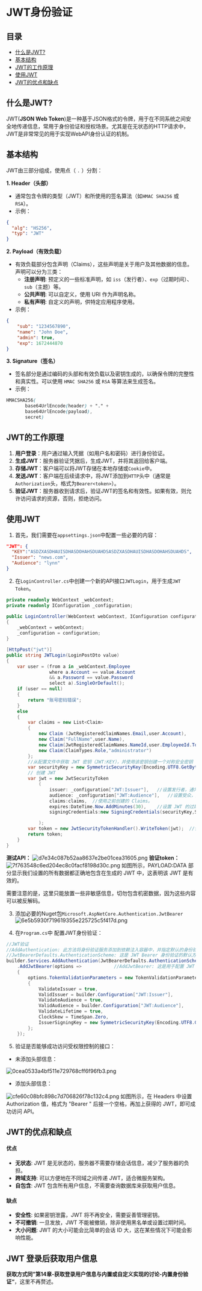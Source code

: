 # JWT身份验证

## 目录
- [什么是JWT?](#什么是JWT?)
- [基本结构](#基本结构)
- [JWT的工作原理](#JWT的工作原理)
- [使用JWT](#使用JWT)
- [JWT的优点和缺点](#JWT的优点和缺点)


## 什么是JWT?
JWT(**JSON Web Token**)是一种基于JSON格式的令牌，用于在不同系统之间安全地传递信息，常用于身份验证和授权场景。尤其是在无状态的HTTP请求中，JWT是非常常见的用于实现WebAPI身份认证的机制。

## 基本结构
JWT由三部分组成，使用点（ `.` ）分割：

**1. Header（头部）**
* 通常包含令牌的类型（JWT）和所使用的签名算法（如`HMAC SHA256` 或 `RSA`）。
* 示例：
```json
{
  "alg": "HS256",
  "typ": "JWT"
}
```
**2. Payload（有效负载）**

   - 有效负载部分包含声明（Claims），这些声明是关于用户及其他数据的信息。声明可以分为三类：
     - **注册声明**: 预定义的一些标准声明，如 `iss`（发行者）、`exp`（过期时间）、`sub`（主题）等。
     - **公共声明**: 可以自定义，使用 URI 作为声明名称。
     - **私有声明**: 自定义的声明，供特定应用程序使用。
   - 示例：
```json
{
    "sub": "1234567890",
    "name": "John Doe",
    "admin": true,
    "exp": 1672444870
}
```
**3. Signature（签名）**

  - 签名部分是通过编码的头部和有效负载以及密钥生成的，以确保令牌的完整性和真实性。可以使用 `HMAC SHA256` 或 `RSA` 等算法来生成签名。
   - 示例：
```scss
HMACSHA256(
       base64UrlEncode(header) + "." +
       base64UrlEncode(payload),
       secret)
```
## JWT的工作原理

1. **用户登录**：用户通过输入凭据（如用户名和密码）进行身份验证。
2. **生成JWT**：服务器验证凭据后，生成JWT，并将其返回给客户端。
3. **存储JWT**：客户端可以将JWT存储在本地存储或`Cookie`中。
4. **发送JWT**：客户端在后续请求中，将JWT添加到`HTTP`头中（通常是`Authorization`头，格式为`Bearer<token>`）。
5. **验证JWT**：服务器收到请求后，验证JWT的签名和有效性。如果有效，则允许访问请求的资源，否则，拒绝访问。 

## 使用JWT

1. 首先，我们需要在`appsettings.json`中配置一些必要的内容：
```json
"JWT": {
  "KEY":"ASDZXASDHAUISDHASDOHAHSDUAHDSASDZXASDHAUISDHASDOHAHSDUAHDS",
  "Issuer": "news.com",
  "Audience": "lynn"
}
```
2. 在`LoginController.cs`中创建一个新的API接口`JWTLogin`，用于生成`JWT Token`。
```C#
private readonly WebContext _webContext;
private readonly IConfiguration _configuration;

public LoginController(WebContext webContext, IConfiguration configuration)
{
    _webContext = webContext;
    _configuration = configuration;
}
```
```C#
[HttpPost("jwt")]
public string JWTLogin(LoginPostDto value)
{
    var user = (from a in _webContext.Employee
                where a.Account == value.Account
                && a.Password == value.Password
                select a).SingleOrDefault();
    if (user == null)
    {
        return "账号密码错误";
    }
    else
    {
        var claims = new List<Claim>
        {
            new Claim (JwtRegisteredClaimNames.Email,user.Account),
            new Claim("FullName",user.Name),
            new Claim(JwtRegisteredClaimNames.NameId,user.EmployeeId.ToString()),
            new Claim(ClaimTypes.Role,"administrator")
        };
        //从配置文件中获取 JWT 密钥（JWT:KEY），并使用该密钥创建一个对称安全密钥
        var securityKey = new SymmetricSecurityKey(Encoding.UTF8.GetBytes(_configuration["JWT:KEY"]));
        // 创建 JWT
        var jwt = new JwtSecurityToken
            (
                issuer: _configuration["JWT:Issuer"],   //设置发行者，通常是生成该 JWT 的服务器。
                audience: _configuration["JWT:Audience"],   //设置受众，通常是接收此 JWT 的应用或服务。
                claims:claims,  //使用之前创建的 Claims。
                expires:DateTime.Now.AddMinutes(30),    //设置 JWT 的过期时间，此处设置为 30 分钟后。
                signingCredentials:new SigningCredentials(securityKey,SecurityAlgorithms.HmacSha256)    //设置签名凭据，使用安全密钥和 HMAC SHA256 算法进行签名。

            );
        var token = new JwtSecurityTokenHandler().WriteToken(jwt);  //使用 JwtSecurityTokenHandler 的 WriteToken 方法生成 JWT 字符串
        return token;
    }
}
```
**测试API：**
![d7e34c087b52aa8637e2be01cea31605.png](en-resource://database/802:1)
**验证token：**
![7f763548c6ed204ec8c0facf8198d30c.png](en-resource://database/804:1)
如图所示，PAYLOAD:DATA 部分显示我们设置的所有数据都正确地包含在生成的 JWT 中，这表明该 JWT 是有效的。

需要注意的是，这里只能放置一些非敏感信息，切勿包含机密数据，因为这些内容可以被反解码。

3. 添加必要的Nuget包`Microsoft.AspNetCore.Authentication.JwtBearer`
![6e5b5930f719619355e225725c5f417d.png](en-resource://database/808:1)

4. 在`Program.cs`中 配置JWT身份验证：
```C#
//JWT验证
//AddAuthentication: 此方法将身份验证服务添加到依赖注入容器中，并指定默认的身份验证方案。
//JwtBearerDefaults.AuthenticationScheme: 这是 JWT Bearer 身份验证的默认方案，表示该应用程序将使用 JWT 进行身份验证。
builder.Services.AddAuthentication(JwtBearerDefaults.AuthenticationScheme)
    .AddJwtBearer(options =>            //AddJwtBearer: 这是用于配置 JWT Bearer 身份验证的扩展方法。通过传入一个 options 参数，可以设置相关的参数来验证 JWT。
    {
        options.TokenValidationParameters = new TokenValidationParameters       //TokenValidationParameters: 该属性定义了一组参数，用于验证传入的 JWT。它包含多个重要的配置项。
        {
            ValidateIssuer = true,                                      //是否验证 JWT 的发行者。设置为 true 表示需要验证。
            ValidIssuer = builder.Configuration["JWT:Issuer"],          //指定有效的发行者，通常是生成 JWT 的服务器的标识。此值来自配置文件中的 JWT:Issuer。
            ValidateAudience = true,                                    //指示是否验证 JWT 的受众。设置为 true 表示需要验证。
            ValidAudience = builder.Configuration["JWT:Audience"],      //指定有效的受众，通常是接收 JWT 的应用程序或服务的标识。此值来自配置文件中的 JWT:Audience。
            ValidateLifetime = true,                                    //指示是否验证 JWT 的有效期。设置为 true 表示需要检查 JWT 是否过期。
            ClockSkew = TimeSpan.Zero,                                  //ClockSkew 表示在验证 JWT 的有效期（如 exp 声明）时允许的时间偏差。它允许验证过程在签发和接收 JWT 之间可能存在的时钟不同步问题。 当将 ClockSkew 设置为 TimeSpan.Zero 时，表示不允许任何时间偏差。
            IssuerSigningKey = new SymmetricSecurityKey(Encoding.UTF8.GetBytes(builder.Configuration["JWT:KEY"]))   //指定用于签名和验证 JWT 的密钥。这里使用 SymmetricSecurityKey，它是基于对称密钥的，确保只有使用同一密钥的服务器可以生成和验证 JWT。
        };
    });
```

5. 验证是否能够成功访问受权限控制的接口：

* 未添加头部信息：

![0cea0533a4bf511e729768cff6f96fb3.png](en-resource://database/812:1)

* 添加头部信息：

![cfe60c08bfc898c7d706826f78c132c4.png](en-resource://database/810:1)
如图所示，在 Headers 中设置 Authorization 值，格式为 "Bearer " 后接一个空格，再加上获得的 JWT，即可成功访问 API。

## JWT的优点和缺点

#### 优点

- **无状态**: JWT 是无状态的，服务器不需要存储会话信息，减少了服务器的负担。
- **跨域支持**: 可以方便地在不同域之间传递 JWT，适合微服务架构。
- **自包含**: JWT 包含所有用户信息，不需要查询数据库来获取用户信息。

#### 缺点

- **安全性**: 如果密钥泄露，JWT 将不再安全，需要妥善管理密钥。
- **不可撤销**: 一旦发放，JWT 不能被撤销，除非使用黑名单或设置过期时间。
- **大小问题**: JWT 的大小可能会比简单的会话 ID 大，这在某些情况下可能会影响性能。

## JWT 登录后获取用户信息
**获取方式同”第14章-获取登录用户信息与内置或自定义实现的讨论-内置身份验证“**，这里不再赘述。